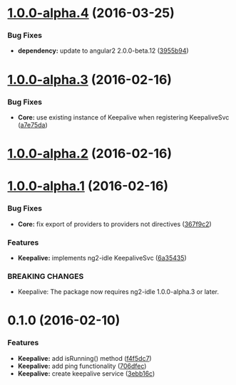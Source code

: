 <a name="1.0.0-alpha.4"></a>
# [1.0.0-alpha.4](https://github.com/HackedByChinese/ng2-idle-keepalive/compare/1.0.0-alpha.3...v1.0.0-alpha.4) (2016-03-25)


### Bug Fixes

* **dependency:** update to angular2 2.0.0-beta.12 ([3955b94](https://github.com/HackedByChinese/ng2-idle-keepalive/commit/3955b94))



<a name="1.0.0-alpha.3"></a>
# [1.0.0-alpha.3](https://github.com/HackedByChinese/ng2-idle-keepalive/compare/1.0.0-alpha.2...v1.0.0-alpha.3) (2016-02-16)


### Bug Fixes

* **Core:** use existing instance of Keepalive when registering KeepaliveSvc ([a7e75da](https://github.com/HackedByChinese/ng2-idle-keepalive/commit/a7e75da))



<a name="1.0.0-alpha.2"></a>
# [1.0.0-alpha.2](https://github.com/HackedByChinese/ng2-idle-keepalive/compare/1.0.0-alpha.1...v1.0.0-alpha.2) (2016-02-16)



<a name="1.0.0-alpha.1"></a>
# [1.0.0-alpha.1](https://github.com/HackedByChinese/ng2-idle-keepalive/compare/0.1.0...v1.0.0-alpha.1) (2016-02-16)


### Bug Fixes

* **Core:** fix export of providers to providers not directives ([367f9c2](https://github.com/HackedByChinese/ng2-idle-keepalive/commit/367f9c2))

### Features

* **Keepalive:** implements ng2-idle KeepaliveSvc ([6a35435](https://github.com/HackedByChinese/ng2-idle-keepalive/commit/6a35435))


### BREAKING CHANGES

* Keepalive: The package now requires ng2-idle 1.0.0-alpha.3 or later.



<a name="0.1.0"></a>
# 0.1.0 (2016-02-10)


### Features

* **Keepalive:** add isRunning() method ([f4f5dc7](https://github.com/HackedByChinese/ng2-keepalive/commit/f4f5dc7))
* **Keepalive:** add ping functionality ([706dfec](https://github.com/HackedByChinese/ng2-keepalive/commit/706dfec))
* **Keepalive:** create keepalive service ([3ebb16c](https://github.com/HackedByChinese/ng2-keepalive/commit/3ebb16c))
